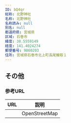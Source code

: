```yaml
---
ID: bQ4qr
総称: 北野神社
名称: 北野神社
名称読み: null
別名: null
都道府県: 宮城県
区域: 石巻市
緯度: 38.5559149
経度: 141.4024274
郵便番号: 9860203
住所: 宮城県石巻市北上町長尾鰒取１
---
```


## その他

### 参考URL

| URL | 説明          |
| --- | ------------- |
|     | OpenStreetMap |
